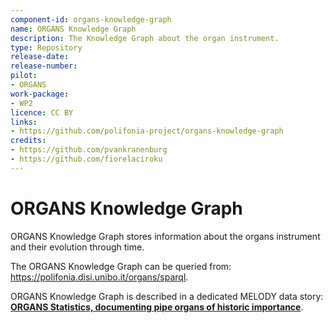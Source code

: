 ```yaml
---
component-id: organs-knowledge-graph
name: ORGANS Knowledge Graph
description: The Knowledge Graph about the organ instrument.
type: Repository
release-date: 
release-number: 
pilot:
- ORGANS
work-package: 
- WP2
licence: CC BY
links:
- https://github.com/polifonia-project/organs-knowledge-graph
credits:
- https://github.com/pvankranenburg
- https://github.com/fiorelaciroku 
---
```


# ORGANS Knowledge Graph
ORGANS Knowledge Graph stores information about the organs instrument and their evolution through time.

The ORGANS Knowledge Graph can be queried from: https://polifonia.disi.unibo.it/organs/sparql.

ORGANS Knowledge Graph is described in a dedicated MELODY data story: **[ORGANS Statistics, documenting pipe organs of historic importance](https://projects.dharc.unibo.it/melody/organs/organs_statistics)**.
